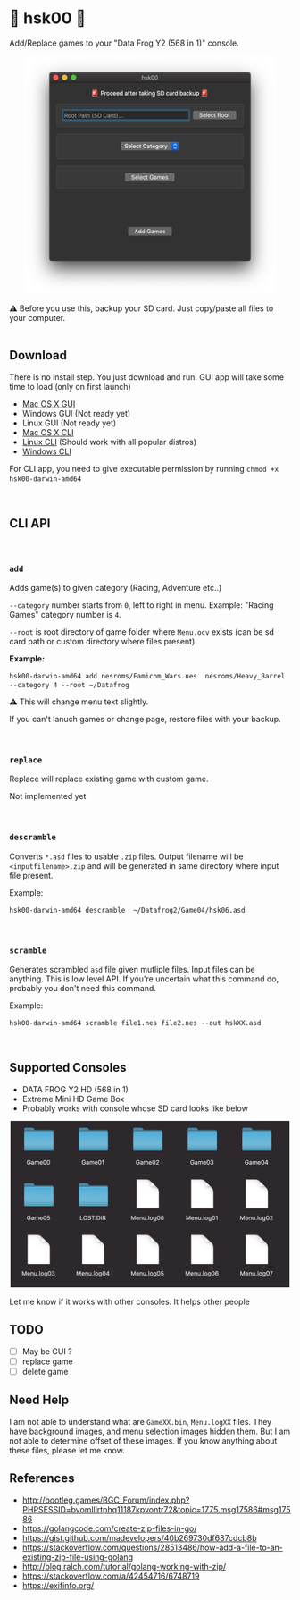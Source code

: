 # 🚧 hsk00 🚧

Add/Replace games to your "Data Frog Y2 (568 in 1)" console.

<p align="center">
<img src="screenshot-osx.png" alt="hsk00-osx-screenshot" width="450" />
</p>

⚠️ Before you use this, backup your SD card. Just copy/paste all files to your computer.
<br />
<br />

## Download

There is no install step. You just download and run. GUI app will take some time to load (only on first launch)

- [Mac OS X GUI](https://github.com/dev-drprasad/hsk00/releases/download/latest/hsk00-osx-gui.zip)
- Windows GUI (Not ready yet)
- Linux GUI (Not ready yet)
- [Mac OS X CLI](https://github.com/dev-drprasad/hsk00/releases/download/latest/hsk00-darwin-amd64)
- [Linux CLI](https://github.com/dev-drprasad/hsk00/releases/download/latest/hsk00-linux-amd64) (Should work with all popular distros)
- [Windows CLI](https://github.com/dev-drprasad/hsk00/releases/download/latest/hsk00-windows-amd64.exe)

For CLI app, you need to give executable permission by running `chmod +x hsk00-darwin-amd64`

<br />

## CLI API

<br />

### `add`

Adds game(s) to given category (Racing, Adventure etc..)

`--category` number starts from `0`, left to right in menu. Example: "Racing Games" category number is `4`.

`--root` is root directory of game folder where `Menu.ocv` exists (can be sd card path or custom directory where files present)

**Example:**

```shell
hsk00-darwin-amd64 add nesroms/Famicom_Wars.nes  nesroms/Heavy_Barrel --category 4 --root ~/Datafrog
```

⚠️ This will change menu text slightly.

If you can't lanuch games or change page, restore files with your backup.

<br />

### `replace`

Replace will replace existing game with custom game.

Not implemented yet

<br />

### `descramble`

Converts `*.asd` files to usable `.zip` files. Output filename will be `<inputfilename>.zip` and will be generated in same directory where input file present.

Example:

```
hsk00-darwin-amd64 descramble  ~/Datafrog2/Game04/hsk06.asd
```

<br />

### `scramble`

Generates scrambled `asd` file given mutliple files. Input files can be anything. This is low level API. If you're uncertain what this command do, probably you don't need this command.

Example:

```
hsk00-darwin-amd64 scramble file1.nes file2.nes --out hskXX.asd
```

<br />

## Supported Consoles

- DATA FROG Y2 HD (568 in 1)
- Extreme Mini HD Game Box
- Probably works with console whose SD card looks like below

<p align="center">
<img  src="./sd-layout.png" alt="data-frog-sd-card-files" width="500" />
</p>

Let me know if it works with other consoles. It helps other people

## TODO

- [ ] May be GUI ?
- [ ] replace game
- [ ] delete game

## Need Help

I am not able to understand what are `GameXX.bin`, `Menu.logXX` files. They have background images, and menu selection images hidden them. But I am not able to determine offset of these images. If you know anything about these files, please let me know.

## References

- http://bootleg.games/BGC_Forum/index.php?PHPSESSID=bvomlllrtphq11187kpvontr72&topic=1775.msg17586#msg17586
- https://golangcode.com/create-zip-files-in-go/
- https://gist.github.com/madevelopers/40b269730df687cdcb8b
- https://stackoverflow.com/questions/28513486/how-add-a-file-to-an-existing-zip-file-using-golang
- http://blog.ralch.com/tutorial/golang-working-with-zip/
- https://stackoverflow.com/a/42454716/6748719
- https://exifinfo.org/
